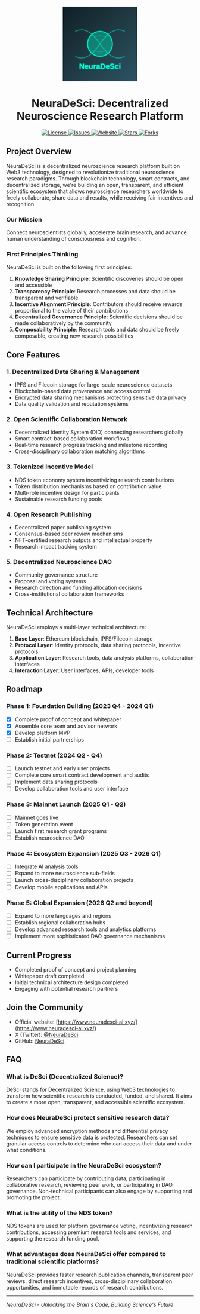 <p align="center">
  <img src="public/images/neuradesci-scifi-logo.svg" alt="NeuraDeSci Logo" width="200"/>
</p>

<h1 align="center">NeuraDeSci: Decentralized Neuroscience Research Platform</h1>

<p align="center">
  <a href="https://github.com/NeuraDeSci/NeuraDeSci/blob/main/LICENSE">
    <img src="https://img.shields.io/github/license/NeuraDeSci/NeuraDeSci" alt="License">
  </a>
  <a href="https://github.com/NeuraDeSci/NeuraDeSci/issues">
    <img src="https://img.shields.io/github/issues/NeuraDeSci/NeuraDeSci" alt="Issues">
  </a>
  <a href="https://www.neuradesci-ai.xyz/">
    <img src="https://img.shields.io/badge/website-neuradesci--ai.xyz-blue" alt="Website">
  </a>
  <a href="https://github.com/NeuraDeSci/NeuraDeSci/stargazers">
    <img src="https://img.shields.io/github/stars/NeuraDeSci/NeuraDeSci" alt="Stars">
  </a>
  <a href="https://github.com/NeuraDeSci/NeuraDeSci/network/members">
    <img src="https://img.shields.io/github/forks/NeuraDeSci/NeuraDeSci" alt="Forks">
  </a>
</p>

## Project Overview

NeuraDeSci is a decentralized neuroscience research platform built on Web3 technology, designed to revolutionize traditional neuroscience research paradigms. Through blockchain technology, smart contracts, and decentralized storage, we're building an open, transparent, and efficient scientific ecosystem that allows neuroscience researchers worldwide to freely collaborate, share data and results, while receiving fair incentives and recognition.

### Our Mission

Connect neuroscientists globally, accelerate brain research, and advance human understanding of consciousness and cognition.

### First Principles Thinking

NeuraDeSci is built on the following first principles:

1. **Knowledge Sharing Principle**: Scientific discoveries should be open and accessible
2. **Transparency Principle**: Research processes and data should be transparent and verifiable
3. **Incentive Alignment Principle**: Contributors should receive rewards proportional to the value of their contributions
4. **Decentralized Governance Principle**: Scientific decisions should be made collaboratively by the community
5. **Composability Principle**: Research tools and data should be freely composable, creating new research possibilities

## Core Features

### 1. Decentralized Data Sharing & Management

- IPFS and Filecoin storage for large-scale neuroscience datasets
- Blockchain-based data provenance and access control
- Encrypted data sharing mechanisms protecting sensitive data privacy
- Data quality validation and reputation systems

### 2. Open Scientific Collaboration Network

- Decentralized Identity System (DID) connecting researchers globally
- Smart contract-based collaboration workflows
- Real-time research progress tracking and milestone recording
- Cross-disciplinary collaboration matching algorithms

### 3. Tokenized Incentive Model

- NDS token economy system incentivizing research contributions
- Token distribution mechanisms based on contribution value
- Multi-role incentive design for participants
- Sustainable research funding pools

### 4. Open Research Publishing

- Decentralized paper publishing system
- Consensus-based peer review mechanisms
- NFT-certified research outputs and intellectual property
- Research impact tracking system

### 5. Decentralized Neuroscience DAO

- Community governance structure
- Proposal and voting systems
- Research direction and funding allocation decisions
- Cross-institutional collaboration frameworks

## Technical Architecture

NeuraDeSci employs a multi-layer technical architecture:

1. **Base Layer**: Ethereum blockchain, IPFS/Filecoin storage
2. **Protocol Layer**: Identity protocols, data sharing protocols, incentive protocols
3. **Application Layer**: Research tools, data analysis platforms, collaboration interfaces
4. **Interaction Layer**: User interfaces, APIs, developer tools

## Roadmap

### Phase 1: Foundation Building (2023 Q4 - 2024 Q1)

- [x] Complete proof of concept and whitepaper
- [x] Assemble core team and advisor network
- [x] Develop platform MVP
- [ ] Establish initial partnerships

### Phase 2: Testnet (2024 Q2 - Q4)

- [ ] Launch testnet and early user projects
- [ ] Complete core smart contract development and audits
- [ ] Implement data sharing protocols
- [ ] Develop collaboration tools and user interface

### Phase 3: Mainnet Launch (2025 Q1 - Q2)

- [ ] Mainnet goes live
- [ ] Token generation event
- [ ] Launch first research grant programs
- [ ] Establish neuroscience DAO

### Phase 4: Ecosystem Expansion (2025 Q3 - 2026 Q1)

- [ ] Integrate AI analysis tools
- [ ] Expand to more neuroscience sub-fields
- [ ] Launch cross-disciplinary collaboration projects
- [ ] Develop mobile applications and APIs

### Phase 5: Global Expansion (2026 Q2 and beyond)

- [ ] Expand to more languages and regions
- [ ] Establish regional collaboration hubs
- [ ] Develop advanced research tools and analytics platforms
- [ ] Implement more sophisticated DAO governance mechanisms

## Current Progress

- Completed proof of concept and project planning
- Whitepaper draft completed
- Initial technical architecture design completed
- Engaging with potential research partners

## Join the Community

- Official website: [https://www.neuradesci-ai.xyz/](https://www.neuradesci-ai.xyz/)
- X (Twitter): [@NeuraDeSci](https://x.com/NeuraDeSci)
- GitHub: [NeuraDeSci](https://github.com/NeuraDeSci/NeuraDeSci)

## FAQ

### What is DeSci (Decentralized Science)?
DeSci stands for Decentralized Science, using Web3 technologies to transform how scientific research is conducted, funded, and shared. It aims to create a more open, transparent, and accessible scientific ecosystem.

### How does NeuraDeSci protect sensitive research data?
We employ advanced encryption methods and differential privacy techniques to ensure sensitive data is protected. Researchers can set granular access controls to determine who can access their data and under what conditions.

### How can I participate in the NeuraDeSci ecosystem?
Researchers can participate by contributing data, participating in collaborative research, reviewing peer work, or participating in DAO governance. Non-technical participants can also engage by supporting and promoting the project.

### What is the utility of the NDS token?
NDS tokens are used for platform governance voting, incentivizing research contributions, accessing premium research tools and services, and supporting the research funding pool.

### What advantages does NeuraDeSci offer compared to traditional scientific platforms?
NeuraDeSci provides faster research publication channels, transparent peer reviews, direct research incentives, cross-disciplinary collaboration opportunities, and immutable records of research contributions.

---

*NeuraDeSci - Unlocking the Brain's Code, Building Science's Future* 